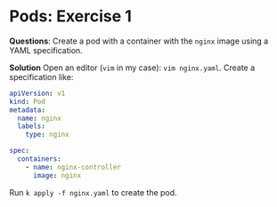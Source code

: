 # Pods: Exercise 1

**Questions**: Create a pod with a container with the `nginx` image using a YAML specification.

**Solution**
Open an editor (`vim` in my case): `vim nginx.yaml`.
Create a specification like:

```yaml
apiVersion: v1
kind: Pod
metadata:
  name: nginx
  labels:
    type: nginx

spec:
  containers:
    - name: nginx-controller
      image: nginx
```

Run `k apply -f nginx.yaml` to create the pod.